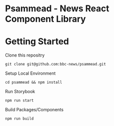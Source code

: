 # Psammead - News React Component Library

# Getting Started

Clone this repositry
```
git clone git@github.com:bbc-news/psammead.git
```

Setup Local Environment
```
cd psammead && npm install
```

Run Storybook
```
npm run start
```

Build Packages/Components
```
npm run build
```
